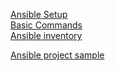 [Ansible Setup](setup.md)  
[Basic Commands](basic-cli.md)  
[Ansible inventory](inventory.md)  

[Ansible project sample](https://github.com/hclpandv/ansible-reusable-project-template)
